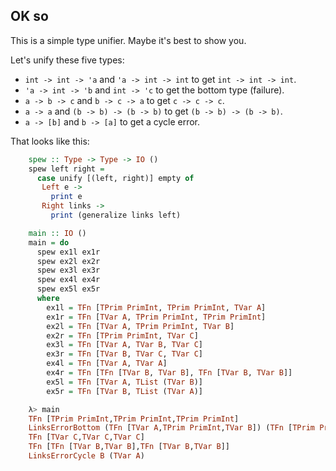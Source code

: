 ## OK so

This is a simple type unifier. Maybe it's best to show you.

Let's unify these five types:

* `int -> int -> 'a` and `'a -> int -> int` to get `int -> int -> int`.
* `'a -> int -> 'b` and `int -> 'c` to get the bottom type (failure).
* `a -> b -> c` and `b -> c -> a` to get `c -> c -> c`.
* `a -> a` and `(b -> b) -> (b -> b)` to get `(b -> b) -> (b -> b)`.
* `a -> [b]` and `b -> [a]` to get a cycle error.

That looks like this:

```haskell
    spew :: Type -> Type -> IO ()
    spew left right =
      case unify [(left, right)] empty of
       Left e ->
         print e
       Right links ->
         print (generalize links left)

    main :: IO ()
    main = do
      spew ex1l ex1r
      spew ex2l ex2r
      spew ex3l ex3r
      spew ex4l ex4r
      spew ex5l ex5r
      where
        ex1l = TFn [TPrim PrimInt, TPrim PrimInt, TVar A]
        ex1r = TFn [TVar A, TPrim PrimInt, TPrim PrimInt]
        ex2l = TFn [TVar A, TPrim PrimInt, TVar B]
        ex2r = TFn [TPrim PrimInt, TVar C]
        ex3l = TFn [TVar A, TVar B, TVar C]
        ex3r = TFn [TVar B, TVar C, TVar C]
        ex4l = TFn [TVar A, TVar A]
        ex4r = TFn [TFn [TVar B, TVar B], TFn [TVar B, TVar B]]
        ex5l = TFn [TVar A, TList (TVar B)]
        ex5r = TFn [TVar B, TList (TVar A)]

    λ> main
    TFn [TPrim PrimInt,TPrim PrimInt,TPrim PrimInt]
    LinksErrorBottom (TFn [TVar A,TPrim PrimInt,TVar B]) (TFn [TPrim PrimInt,TVar C])
    TFn [TVar C,TVar C,TVar C]
    TFn [TFn [TVar B,TVar B],TFn [TVar B,TVar B]]
    LinksErrorCycle B (TVar A)
```
